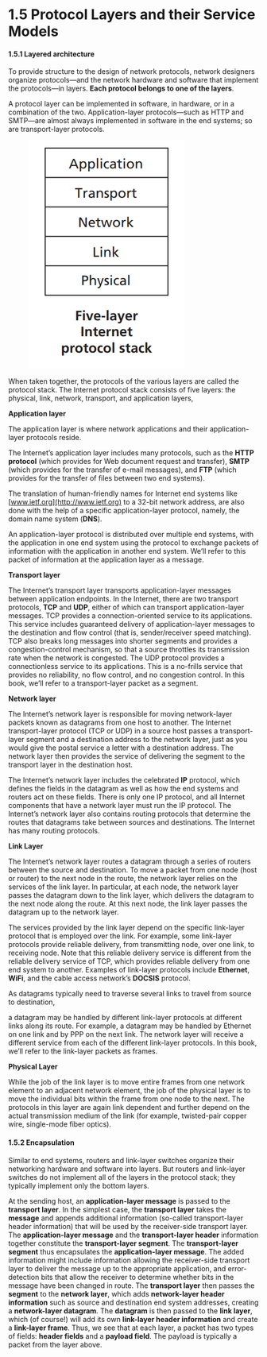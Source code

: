 # 1.5 Protocol Layers and their Service Models

#### 1.5.1 Layered architecture

To provide structure to the design of network protocols, network designers organize protocols—and the network hardware and software that implement the protocols—in layers. **Each protocol belongs to one of the layers**.

A protocol layer can be implemented in software, in hardware, or in a combination of the two. Application-layer protocols—such as HTTP and SMTP—are almost always implemented in software in the end systems; so are transport-layer protocols.

<figure><img src="../../.gitbook/assets/layer.png" alt=""><figcaption></figcaption></figure>

When taken together, the protocols of the various layers are called the protocol stack. The Internet protocol stack consists of five layers: the physical, link, network, transport, and application layers,

**Application layer**

The application layer is where network applications and their application-layer protocols reside.

The Internet’s application layer includes many protocols, such as the **HTTP protocol** (which provides for Web document request and transfer), **SMTP** (which provides for the transfer of e-mail messages), and **FTP** (which provides for the transfer of files between two end systems).

The translation of human-friendly names for Internet end systems like [www.ietf.org](http://www.ietf.org) to a 32-bit network address, are also done with the help of a specific application-layer protocol, namely, the domain name system (**DNS**).

An application-layer protocol is distributed over multiple end systems, with the application in one end system using the protocol to exchange packets of information with the application in another end system. We’ll refer to this packet of information at the application layer as a message.

**Transport layer**

The Internet’s transport layer transports application-layer messages between application endpoints. In the Internet, there are two transport protocols, **TCP** and **UDP**, either of which can transport application-layer messages. TCP provides a connection-oriented service to its applications. This service includes guaranteed delivery of application-layer messages to the destination and flow control (that is, sender/receiver speed matching). TCP also breaks long messages into shorter segments and provides a congestion-control mechanism, so that a source throttles its transmission rate when the network is congested. The UDP protocol provides a connectionless service to its applications. This is a no-frills service that provides no reliability, no flow control, and no congestion control. In this book, we’ll refer to a transport-layer packet as a segment.

**Network layer**

The Internet’s network layer is responsible for moving network-layer packets known as datagrams from one host to another. The Internet transport-layer protocol (TCP or UDP) in a source host passes a transport-layer segment and a destination address to the network layer, just as you would give the postal service a letter with a destination address. The network layer then provides the service of delivering the segment to the transport layer in the destination host.

The Internet’s network layer includes the celebrated **IP** protocol, which defines the fields in the datagram as well as how the end systems and routers act on these fields. There is only one IP protocol, and all Internet components that have a network layer must run the IP protocol. The Internet’s network layer also contains routing protocols that determine the routes that datagrams take between sources and destinations. The Internet has many routing protocols.

**Link Layer**

The Internet’s network layer routes a datagram through a series of routers between the source and destination. To move a packet from one node (host or router) to the next node in the route, the network layer relies on the services of the link layer. In particular, at each node, the network layer passes the datagram down to the link layer, which delivers the datagram to the next node along the route. At this next node, the link layer passes the datagram up to the network layer.

The services provided by the link layer depend on the specific link-layer protocol that is employed over the link. For example, some link-layer protocols provide reliable delivery, from transmitting node, over one link, to receiving node. Note that this reliable delivery service is different from the reliable delivery service of TCP, which provides reliable delivery from one end system to another. Examples of link-layer protocols include **Ethernet**, **WiFi**, and the cable access network’s **DOCSIS** protocol.

As datagrams typically need to traverse several links to travel from source to destination,

a datagram may be handled by different link-layer protocols at different links along its route. For example, a datagram may be handled by Ethernet on one link and by PPP on the next link. The network layer will receive a different service from each of the different link-layer protocols. In this book, we’ll refer to the link-layer packets as frames.

**Physical Layer**

While the job of the link layer is to move entire frames from one network element to an adjacent network element, the job of the physical layer is to move the individual bits within the frame from one node to the next. The protocols in this layer are again link dependent and further depend on the actual transmission medium of the link (for example, twisted-pair copper wire, single-mode fiber optics).

#### 1.5.2 Encapsulation

Similar to end systems, routers and link-layer switches organize their networking hardware and software into layers. But routers and link-layer switches do not implement all of the layers in the protocol stack; they typically implement only the bottom layers.

At the sending host, an **application-layer message** is passed to the **transport layer**. In the simplest case, the **transport layer** takes the **message** and appends additional information (so-called transport-layer header information) that will be used by the receiver-side transport layer. The **application-layer message** and the **transport-layer header** information together constitute the **transport-layer segment**. The **transport-layer segment** thus encapsulates the **application-layer message**. The added information might include information allowing the receiver-side transport layer to deliver the message up to the appropriate application, and error-detection bits that allow the receiver to determine whether bits in the message have been changed in route. The **transport layer** then passes the **segment** to the **network layer**, which adds **network-layer header information** such as source and destination end system addresses, creating a **network-layer datagram**. The **datagram** is then passed to the **link layer**, which (of course!) will add its own **link-layer header information** and create a **link-layer frame**. Thus, we see that at each layer, a packet has two types of fields: **header fields** and a **payload field**. The payload is typically a packet from the layer above.
